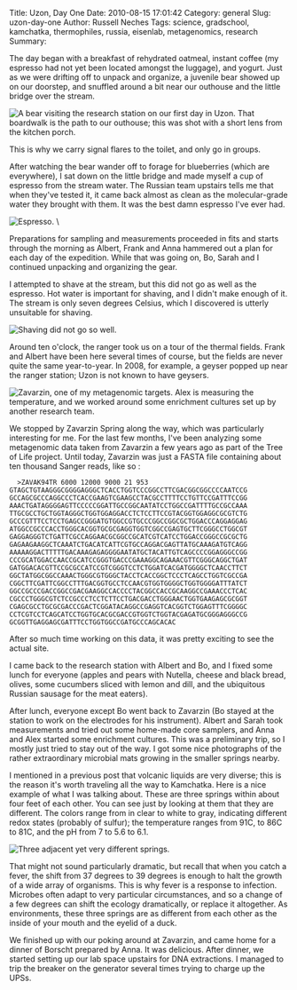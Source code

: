 Title: Uzon, Day One
Date: 2010-08-15 17:01:42
Category: general
Slug: uzon-day-one
Author: Russell Neches
Tags: science, gradschool, kamchatka, thermophiles, russia, eisenlab, metagenomics, research
Summary: 


The day began with a breakfast of rehydrated oatmeal, instant coffee (my
espresso had not yet been located amongst the luggage), and yogurt. Just
as we were drifting off to unpack and organize, a juvenile bear showed
up on our doorstep, and snuffled around a bit near our outhouse and the
little bridge over the stream.

![A bear visiting the research station on our first day in Uzon. That
boardwalk is the path to our outhouse; this was shot with a short lens
from the kitchen porch.](http://vort.org/media/images/bear_at_research_station.jpeg)

This is why we carry signal flares to the toilet, and only go in groups.

After watching the bear wander off to forage for blueberries (which are
everywhere), I sat down on the little bridge and made myself a cup of
espresso from the stream water. The Russian team upstairs tells me that
when they've tested it, it came back almost as clean as the
molecular-grade water they brought with them. It was the best damn
espresso I've ever had.

![Espresso.](http://vort.org/media/images/first_espresso_in_uzon.jpeg) \

Preparations for sampling and measurements proceeded in fits and starts
through the morning as Albert, Frank and Anna hammered out a plan for
each day of the expedition. While that was going on, Bo, Sarah and I
continued unpacking and organizing the gear.

I attempted to shave at the stream, but this did not go as well as the
espresso. Hot water is important for shaving, and I didn't make enough
of it. The stream is only seven degrees Celsius, which I discovered is
utterly unsuitable for shaving.

![Shaving did not go so well.](http://vort.org/media/images/attempt_to_shave.jpeg)


Around ten o'clock, the ranger took us on a tour of the thermal fields.
Frank and Albert have been here several times of course, but the fields
are never quite the same year-to-year. In 2008, for example, a geyser
popped up near the ranger station; Uzon is not known to have geysers.

![Zavarzin, one of my metagenomic targets. Alex is measuring the
temperature, and we worked around some enrichment cultures set up by
another research team.](http://vort.org/media/images/zavarzin_measure.jpeg)


We stopped by Zavarzin Spring along the way, which was particularly
interesting for me. For the last few months, I've been analyzing some
metagenomic data taken from Zavarzin a few years ago as part of the Tree
of Life project. Until today, Zavarzin was just a FASTA file containing
about ten thousand Sanger reads, like so :

 `  >ZAVAK94TR 6000 12000 9000 21 953 
    GTAGCTGTAAGGGCGGGGAGGGCTCACCTGGTCCCGGCCTTCGACGGCGGCCCCAATCCG
    GCCAGCGCCCAGGCCCTCACCGAAGTCGAAGCCTACGCCTTTTCCTGTTCCGATTTCCGG
    AAACTGATAGGGGAGTTCCCCCGGATTGCCGGCAATATCCTGGCCGATTTTGCCGCCAAA 
    TTGCGCCTGCTGGTAGGGCTGGTGGAGGACCTCTCCTTCCGTACGGTGGAGGCGCGTCTG 
    GCCCGTTTCCTCCTGAGCCGGGATGTGGCCGTGCCCGGCCGGCGCTGGACCCAGGAGGAG 
    ATGGCCGCCCACCTGGGCACGGTGCGCGAGGTGGTCGGCCGAGTGCTTCGGGCCTGGCGT 
    GAGGAGGGTCTGATTCGCCAGGAACGCGGCCGCATCGTCATCCTGGACCGGGCCGCGCTG
    GAGAAGAAGGCTCAAATCTGACATCATTCGTGCCAGGACGAGTTATGCAAAGATGTCAGG
    AAAAAGGACTTTTTGACAAAGAGAGGGGAATATGCTACATTGTCAGCCCCGGAGGGCCGG
    CCCGCATGGACCAACCGCATCCGGGTGACCCGAAAGGCAGAAACGTTCGGGCAGGCTGAT
    GATGGACACGTTCCGCGCCATCCGTCGGGTCCTCTGGATCACGATGGGGCTCAACCTTCT
    GGCTATGGCGGCCAAACTGGGCGTGGGCTACCTCACCGGCTCCCTCAGCCTGGTCGCCGA
    CGGCTTCGATTCGGCCTTTGACGGTGCCTCCAACGTGGTGGGGCTGGTGGGGATTTATCT
    GGCCGCCCGACCGGCCGACGAAGGCCACCCCTACGGCCACCGCAAGGCCGAAACCCTCAC
    CGCCCTGGGCGTCTCCGCCCTCCTCTTCCTGACGACCTGGGAACTGGTGAAGAGCGCGGT
    CGAGCGCCTGCGCGACCCGACTCGGATACAGGCCGAGGTCACGGTCTGGAGTTTCGGGGC
    CCTCGTCCTCAGCATCCTGGTGCACGCGACCGTGGTCTGGTACGAGATGCGGGAGGGCCG
    GCGGTTGAGGAGCGATTTCCTGGTGGCCGATGCCCAGCACAC`

After so much time working on this data, it was pretty exciting to see
the actual site.

I came back to the research station with Albert and Bo, and I fixed some
lunch for everyone (apples and pears with Nutella, cheese and black
bread, olives, some cucumbers sliced with lemon and dill, and the
ubiquitous Russian sausage for the meat eaters).

After lunch, everyone except Bo went back to Zavarzin (Bo stayed at the
station to work on the electrodes for his instrument). Albert and Sarah
took measurements and tried out some home-made core samplers, and Anna
and Alex started some enrichment cultures. This was a preliminary trip,
so I mostly just tried to stay out of the way. I got some nice
photographs of the rather extraordinary microbial mats growing in the
smaller springs nearby.

I mentioned in a previous post that volcanic liquids are very diverse;
this is the reason it's worth traveling all the way to Kamchatka. Here
is a nice example of what I was talking about. These are three springs
within about four feet of each other. You can see just by looking at
them that they are different. The colors range from in clear to white to
gray, indicating different redox states (probably of sulfur); the
temperature ranges from 91C, to 86C to 81C, and the pH from 7 to 5.6 to
6.1.

![Three adjacent yet very different springs.](http://vort.org/media/images/the_three_sisters.jpeg)

That might not sound particularly dramatic, but recall that when you
catch a fever, the shift from 37 degrees to 39 degrees is enough to halt
the growth of a wide array of organisms. This is why fever is a response
to infection. Microbes often adapt to very particular circumstances, and
so a change of a few degrees can shift the ecology dramatically, or
replace it altogether. As environments, these three springs are as
different from each other as the inside of your mouth and the eyelid of
a duck.

We finished up with our poking around at Zavarzin, and came home for a
dinner of Borscht prepared by Anna. It was delicious. After dinner, we
started setting up our lab space upstairs for DNA extractions. I managed
to trip the breaker on the generator several times trying to charge up
the UPSs.

